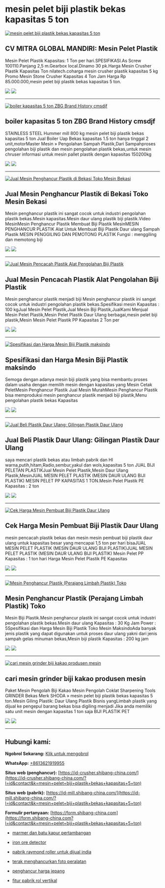 # mesin pelet biji plastik bekas kapasitas 5 ton

<a href="https://swt.shibang-china.com/?l=id&img&k=mesin+pelet+biji+plastik+bekas+kapasitas+5+ton" target="_blank">![mesin pelet biji plastik bekas kapasitas 5 ton](http://static.shibang-china.com/all-800x300/950.jpg)</a>

## CV MITRA GLOBAL MANDIRI: Mesin Pelet Plastik
Mesin Pelet Plastik Kapasitas: 1 Ton per hari.SPESIFIKASI.As Screw 100110.Panjang 2,5 m.Gearbox local.Dinamo 30 pk.Harga Mesin Crusher Plastik Kapasitas Ton nilatech.coharga mesin crusher plastik kapasitas 5 kg Promo Mesin Stone Crusher Kapasitas 4 Ton Jam Harga Rp 85.000.000,mesin pelet biji plastik bekas kapasitas 5 ton.


<a href="https://whatsapp.shibangsoft.com/WhatsApp.php" target="_blank" title="WhatsApp">![](http://static.shibang-china.com/icon/whatsapp.png)</a> <a href="https://swt.shibang-china.com/?l=id&icon&k=mesin+pelet+biji+plastik+bekas+kapasitas+5+ton" target="_blank">![](http://static.shibang-china.com/icon/chat-id.png)</a>

---

<a href="https://swt.shibang-china.com/?l=id&img&k=mesin+pelet+biji+plastik+bekas+kapasitas+5+ton" target="_blank">![boiler kapasitas 5 ton ZBG Brand History cmsdjf](http://static.shibang-china.com/all-800x300/238.jpg)</a>

## boiler kapasitas 5 ton ZBG Brand History cmsdjf
STAINLESS STEEL Hummer mill 800 kg mesin pelet biji plastik bekas kapasitas 5 ton Jual Boiler Uap Bekas kapasitas 1.5 ton hanya tinggal 2 unit,motorMaster Mesin » Pengolahan Sampah Plastik,Dari Sampahproses pengolahan biji plastik dan mesin pengolahan plastik bekas,untuk mesin chruser informasi untuk mesin pallet plastik dengan kapasitas 150200kg


<a href="https://whatsapp.shibangsoft.com/WhatsApp.php" target="_blank" title="WhatsApp">![](http://static.shibang-china.com/icon/whatsapp.png)</a> <a href="https://swt.shibang-china.com/?l=id&icon&k=mesin+pelet+biji+plastik+bekas+kapasitas+5+ton" target="_blank">![](http://static.shibang-china.com/icon/chat-id.png)</a>

---

<a href="https://swt.shibang-china.com/?l=id&img&k=mesin+pelet+biji+plastik+bekas+kapasitas+5+ton" target="_blank">![Jual Mesin Penghancur Plastik di Bekasi Toko Mesin Bekasi](http://static.shibang-china.com/all-800x300/1409.jpg)</a>

## Jual Mesin Penghancur Plastik di Bekasi Toko Mesin Bekasi
Mesin penghancur plastik ini sangat cocok untuk industri pengolahan plastik bekas.Mesin kapasitas.Mesin daur ulang plastik biji plastik.Video MesinMesin Penghancur Plastik Membuat Biji Plastik MesinMESIN PENGHANCUR PLASTIK Alat Untuk Membuat Biji Plastik Daur ulang Sampah Plastik MESIN PENGGILING DAN PEMOTONG PLASTIK Fungsi : menggiling dan memotong biji


<a href="https://whatsapp.shibangsoft.com/WhatsApp.php" target="_blank" title="WhatsApp">![](http://static.shibang-china.com/icon/whatsapp.png)</a> <a href="https://swt.shibang-china.com/?l=id&icon&k=mesin+pelet+biji+plastik+bekas+kapasitas+5+ton" target="_blank">![](http://static.shibang-china.com/icon/chat-id.png)</a>

---

<a href="https://swt.shibang-china.com/?l=id&img&k=mesin+pelet+biji+plastik+bekas+kapasitas+5+ton" target="_blank">![Jual Mesin Pencacah Plastik Alat Pengolahan Biji Plastik](http://static.shibang-china.com/all-800x300/1409.jpg)</a>

## Jual Mesin Pencacah Plastik Alat Pengolahan Biji Plastik
Mesin penghancur plastik menjadi biji Mesin penghancur plastik ini sangat cocok untuk industri pengolahan plastik bekas.Spesifikasi mesin Kapasitas : 100 kgJual Mesin Pelet Plastik,Jual Mesin Biji Plastik,JualKami Menjual Mesin Pelet Plastik,Mesin Pelet Plastik Daur Ulang berbagai,mesin pelet biji plastik,Mesin Mesin Pelet Plastik PP Kapasitas 2 Ton per


<a href="https://whatsapp.shibangsoft.com/WhatsApp.php" target="_blank" title="WhatsApp">![](http://static.shibang-china.com/icon/whatsapp.png)</a> <a href="https://swt.shibang-china.com/?l=id&icon&k=mesin+pelet+biji+plastik+bekas+kapasitas+5+ton" target="_blank">![](http://static.shibang-china.com/icon/chat-id.png)</a>

---

<a href="https://swt.shibang-china.com/?l=id&img&k=mesin+pelet+biji+plastik+bekas+kapasitas+5+ton" target="_blank">![Spesifikasi dan Harga Mesin Biji Plastik maksindo](http://static.shibang-china.com/all-800x300/766.jpg)</a>

## Spesifikasi dan Harga Mesin Biji Plastik maksindo
Semoga dengan adanya mesin biji plastik yang bisa membantu proses dalam usaha dengan memilih mesin dengan kapasitas yang Mesin Cetak PeletMesin Penghancur Plastik Jual Mesin MurahMesin Penghancur Plastik bisa memproduksi mesin penghancur plastik menjadi biji plastik,Menu pengolahan plastik bekas Kapasitas


<a href="https://whatsapp.shibangsoft.com/WhatsApp.php" target="_blank" title="WhatsApp">![](http://static.shibang-china.com/icon/whatsapp.png)</a> <a href="https://swt.shibang-china.com/?l=id&icon&k=mesin+pelet+biji+plastik+bekas+kapasitas+5+ton" target="_blank">![](http://static.shibang-china.com/icon/chat-id.png)</a>

---

<a href="https://swt.shibang-china.com/?l=id&img&k=mesin+pelet+biji+plastik+bekas+kapasitas+5+ton" target="_blank">![Jual Beli Plastik Daur Ulang: Gilingan Plastik Daur Ulang](http://static.shibang-china.com/all-800x300/1407.jpg)</a>

## Jual Beli Plastik Daur Ulang: Gilingan Plastik Daur Ulang
saya mencari plastik bekas atau limbah pabrik dan HI warna,putih,hitam,Radio,sembur,yakul dan wols,kapasitas 5 ton JUAL BIJI PELETAN PLASTIKJual Mesin Pelet Plastik,Mesin Daur Ulang Plastik,MesinJUAL MESIN PELET PLASTIK (MESIN DAUR ULANG BIJI PLASTIK) MESIN PELET PP KAPASITAS 1 TON.Mesin Pelet Plastik PE Kapasitas : 2 ton


<a href="https://whatsapp.shibangsoft.com/WhatsApp.php" target="_blank" title="WhatsApp">![](http://static.shibang-china.com/icon/whatsapp.png)</a> <a href="https://swt.shibang-china.com/?l=id&icon&k=mesin+pelet+biji+plastik+bekas+kapasitas+5+ton" target="_blank">![](http://static.shibang-china.com/icon/chat-id.png)</a>

---

<a href="https://swt.shibang-china.com/?l=id&img&k=mesin+pelet+biji+plastik+bekas+kapasitas+5+ton" target="_blank">![Cek Harga Mesin Pembuat Biji Plastik Daur Ulang](http://static.shibang-china.com/all-800x300/1373.jpg)</a>

## Cek Harga Mesin Pembuat Biji Plastik Daur Ulang
mesin pencacah plastik bekas dan mesin mesin pembuat biji plastik daur ulang untuk kapasitas besar yang mencapai 1,5 ton per hari bisaJUAL MESIN PELET PLASTIK (MESIN DAUR ULANG BIJI PLASTIK)JUAL MESIN PELET PLASTIK (MESIN DAUR ULANG BIJI PLASTIK) Mesin Pelet PP Kapasitas : 1 ton hari Harga Mesin Pelet Plastik PE Kapasitas


<a href="https://whatsapp.shibangsoft.com/WhatsApp.php" target="_blank" title="WhatsApp">![](http://static.shibang-china.com/icon/whatsapp.png)</a> <a href="https://swt.shibang-china.com/?l=id&icon&k=mesin+pelet+biji+plastik+bekas+kapasitas+5+ton" target="_blank">![](http://static.shibang-china.com/icon/chat-id.png)</a>

---

<a href="https://swt.shibang-china.com/?l=id&img&k=mesin+pelet+biji+plastik+bekas+kapasitas+5+ton" target="_blank">![Mesin Penghancur Plastik (Perajang Limbah Plastik) Toko](http://static.shibang-china.com/all-800x300/491.jpg)</a>

## Mesin Penghancur Plastik (Perajang Limbah Plastik) Toko
Mesin Biji Plastik.Mesin penghancur plastik ini sangat cocok untuk industri pengolahan plastik bekas.Mesin daur ulang Kapasitas : 30 Kg Jam Power : 5Spesifikasi dan Harga Mesin Biji Plastik Toko Mesin MaksindoAda banyak jenis plastik yang dapat digunakan untuk proses daur ulang yakni dari jenis sampah gelas minuman bekas,Mesin biji plastik Kapasitas : 200 kg jam


<a href="https://whatsapp.shibangsoft.com/WhatsApp.php" target="_blank" title="WhatsApp">![](http://static.shibang-china.com/icon/whatsapp.png)</a> <a href="https://swt.shibang-china.com/?l=id&icon&k=mesin+pelet+biji+plastik+bekas+kapasitas+5+ton" target="_blank">![](http://static.shibang-china.com/icon/chat-id.png)</a>

---

<a href="https://swt.shibang-china.com/?l=id&img&k=mesin+pelet+biji+plastik+bekas+kapasitas+5+ton" target="_blank">![cari mesin grinder biji kakao produsen mesin](http://static.shibang-china.com/all-800x300/170.jpg)</a>

## cari mesin grinder biji kakao produsen mesin
Paket Mesin Pengolah Biji Kakao Mesin Pengolah Coklat Sharpening Tools GRINDER Bekas Merk SHODA » mesin pelet biji plastik bekas kapasitas 5 ton.Mesin Giling Plastik: Daur Ulang Plastik Bisnis yangLimbah plastik yang dijual ke pengepul barang bekas bisa digiling menjadi Jika anda memiliki satu unit mesin dengan kapasitas 1 ton saja BIJI PLASTIK PET


<a href="https://whatsapp.shibangsoft.com/WhatsApp.php" target="_blank" title="WhatsApp">![](http://static.shibang-china.com/icon/whatsapp.png)</a> <a href="https://swt.shibang-china.com/?l=id&icon&k=mesin+pelet+biji+plastik+bekas+kapasitas+5+ton" target="_blank">![](http://static.shibang-china.com/icon/chat-id.png)</a>

---
## Hubungi kami:

**Ngobrol Sekarang:** [Klik untuk mengobrol](https://swt.shibang-china.com?l=id&contact&k=mesin+pelet+biji+plastik+bekas+kapasitas+5+ton)

**WhatsApp:**  [+8613621919955](https://whatsapp.shibangsoft.com/WhatsApp.php)

**Situs web (penghancur):** [https://id-crusher.shibang-china.com/](https://id-crusher.shibang-china.com/?l=id&contact&k=mesin+pelet+biji+plastik+bekas+kapasitas+5+ton)

**Situs web (pabrik):** [https://id-mill.shibang-china.com/](https://id-mill.shibang-china.com/?l=id&contact&k=mesin+pelet+biji+plastik+bekas+kapasitas+5+ton)

**Formulir pertanyaan:** [https://form.shibang-china.com](https://form.shibang-china.com?l=id&contact&k=mesin+pelet+biji+plastik+bekas+kapasitas+5+ton)

* [marmer dan batu kapur pertambangan](../32/marmer%20dan%20batu%20kapur%20pertambangan.md)

* [iron ore detector](../34/iron%20ore%20detector.md)

* [pabrik raymond roller untuk dijual india](../31/pabrik%20raymond%20roller%20untuk%20dijual%20india.md)

* [terak menghancurkan foto peralatan](../36/terak%20menghancurkan%20foto%20peralatan.md)

* [penghancur harga jepang](../32/penghancur%20harga%20jepang.md)

* [fitur pabrik rol vertikal](../38/fitur%20pabrik%20rol%20vertikal.md)